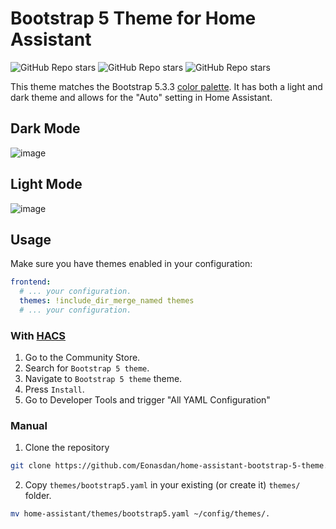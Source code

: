 # Bootstrap 5 Theme for Home Assistant

![GitHub Repo stars](https://img.shields.io/github/stars/Eonasdan/home-assistant-bootstrap-5-theme?style=for-the-badge&labelColor=ffc107&color=ffcd39)
![GitHub Repo stars](https://img.shields.io/github/issues/Eonasdan/home-assistant-bootstrap-5-theme?style=for-the-badge&labelColor=dc3545&color=e35d6a)
![GitHub Repo stars](https://img.shields.io/github/issues/Eonasdan/home-assistant-bootstrap-5-theme?style=for-the-badge&labelColor=198754&color=479f76)

This theme matches the Bootstrap 5.3.3 [color palette](https://getbootstrap.com/docs/5.3/customize/color/#colors). It has both a light and dark theme and allows for the "Auto" setting in Home Assistant.

## Dark Mode
![image](https://github.com/Eonasdan/home-assistant-bootstrap-5-theme/assets/1006516/d7043973-9eb5-4347-a59a-4b6652bbb18a)


## Light Mode
![image](https://github.com/Eonasdan/home-assistant-bootstrap-5-theme/assets/1006516/d3d95eb2-11c7-4a89-923f-eb66725b373b)


## Usage
Make sure you have themes enabled in your configuration:
```yaml
frontend:
  # ... your configuration.
  themes: !include_dir_merge_named themes
  # ... your configuration.
```

### With [HACS](https://hacs.xyz/)
1. Go to the Community Store.
2. Search for `Bootstrap 5 theme`.
3. Navigate to `Bootstrap 5 theme` theme.
4. Press `Install`.
5. Go to Developer Tools and trigger "All YAML Configuration"

### Manual
1. Clone the repository
```bash
git clone https://github.com/Eonasdan/home-assistant-bootstrap-5-theme.git
```
2. Copy `themes/bootstrap5.yaml` in your existing (or create it) `themes/` folder.

```bash
mv home-assistant/themes/bootstrap5.yaml ~/config/themes/.
```
